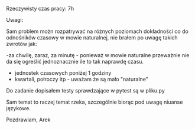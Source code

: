 Rzeczywisty czas pracy: 7h

Uwagi:

Sam problem możn rozpatrywać na różnych poziomach dokładności
co do odnośników czasowy w mowie naturalnej, nie brałem po uwagę takich zwrotów jak:

-za chwilę, zaraz, za minutę - ponieważ w mowie naturalne przeważnie nie da się ogreślić
jednoznacznie ile to tak naprawdę czasu.

- jednostek czasowych poniżej 1 godziny
- kwartali, połroczy itp - uważam że są mało "naturalne"

Do zadanie dopisałem testy sprawdzające w pytest są w pliku.py

Sam temat to raczej temat rzeka, szczególnie biorąc pod uwagę niuanse językowe.

Pozdrawiam,
Arek